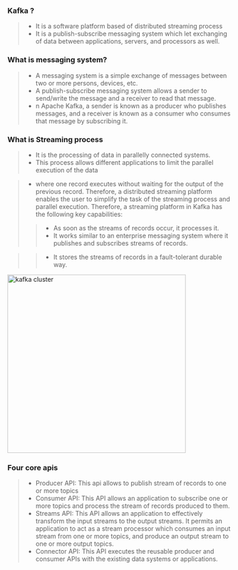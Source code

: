 ### Kafka ?
> - It is a software platform based of distributed streaming process
> - It is a publish-subscribe messaging system which let exchanging of data between applications, servers, and processors as well.

### What is messaging system?
> - A messaging system is a simple exchange of messages between two or more persons, devices, etc.
> - A publish-subscribe messaging system allows a sender to send/write the message and a receiver to read that message.
> - n Apache Kafka, a sender is known as a producer who publishes messages, and a receiver is known as a consumer who consumes that message by subscribing it.

### What is Streaming process
> - It is the processing of data in parallelly connected systems.
> - This process allows different applications to limit the parallel execution of the data

> - where one record executes without waiting for the output of the previous record. Therefore, a distributed streaming platform enables the user to simplify the task of the streaming process and parallel execution. Therefore, a streaming platform in Kafka has the following key capabilities:
>> - As soon as the streams of records occur, it processes it.
>> - It works similar to an enterprise messaging system where it publishes and subscribes streams of records.

>> - It stores the streams of records in a fault-tolerant durable way.
<img width="400" alt="kafka cluster" src="https://github.com/Maniabhishek/Kafka/assets/31520295/a314c484-21f7-4673-a228-636973b91d4a">

### Four core apis
> - Producer API: This api allows to publish stream of records to one or more topics
> - Consumer API: This API allows an application to subscribe one or more topics and process the stream of records produced to them.
> - Streams API: This API allows an application to effectively transform the input streams to the output streams. It permits an application to act as a stream processor which consumes an input stream from one or more topics, and produce an output stream to one or more output topics.
> - Connector API: This API executes the reusable producer and consumer APIs with the existing data systems or applications.
